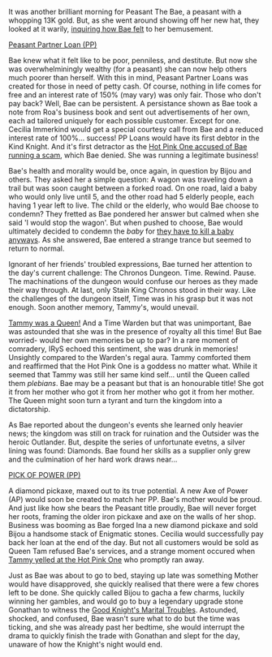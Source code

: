 It was another brilliant morning for Peasant The Bae, a peasant with a whopping 13K gold. But, as she went around showing off her new hat, they looked at it warily, [inquiring how Bae felt](https://youtu.be/tEdXQofZuf8?t=428) to her bemusement.

[Peasant Partner Loan (PP)](#embed:https://youtu.be/tEdXQofZuf8?t=1188)

Bae knew what it felt like to be poor, penniless, and destitute. But now she was overwhelminingly wealthy (for a peasant) she can now help others much poorer than herself. With this in mind, Peasant Partner Loans was created for those in need of petty cash. Of course, nothing in life comes for free and an interest rate of 150% (may vary) was only fair. Those who don't pay back? Well, Bae can be persistent. A persistance shown as Bae took a note from Roa's business book and sent out advertisements of her own, each ad tailored uniquely for each possible customer. Except for one. Cecilia Immerkind would get a special courtesy call from Bae and a reduced interest rate of 100%... success! PP Loans would have its first debtor in the Kind Knight. And it's first detractor as the [Hot Pink One accused of Bae running a scam](https://youtu.be/tEdXQofZuf8?t=3711), which Bae denied. She was running a legitimate business!

Bae's health and morality would be, once again, in question by Bijou and others. They asked her a simple question: A wagon was traveling down a trail but was soon caught between a forked road. On one road, laid a baby who would only live until 5, and the other road had 5 elderly people, each having 1 year left to live. The child or the elderly, who would Bae choose to condemn? They fretted as Bae pondered her answer but calmed when she said 'I would stop the wagon'. But when pushed to choose, Bae would ultimately decided to condemn the *baby* for [they have to kill a baby anyways](https://youtu.be/tEdXQofZuf8?t=4026). As she answered, Bae entered a strange trance but seemed to return to normal.

Ignorant of her friends' troubled expressions, Bae turned her attention to the day's current challenge: The Chronos Dungeon. Time. Rewind. Pause. The machinations of the dungeon would confuse our heroes as they made their way through. At last, only Stain King Chronos stood in their way. Like the challenges of the dungeon itself, Time was in his grasp but it was not enough. Soon another memory, Tammy's, would unevail.

[Tammy was a Queen!](https://youtu.be/tEdXQofZuf8?t=8275) And a Time Warden but that was unimportant, Bae was astounded that she was in the presence of royalty all this time! But Bae worried- would her own memories be up to par? In a rare moment of comradery, IRyS echoed this sentiment, she was drunk in memories! Unsightly compared to the Warden's regal aura. Tammy comforted them and reaffirmed that the Hot Pink One is a goddess no matter what. While it seemed that Tammy was still her same kind self... until the Queen called them *plebians*. Bae may be a peasant but that is an honourable title! She got it from her mother who got it from her mother who got it from her mother. The Queen might soon turn a tyrant and turn the kingdom into a dictatorship.

As Bae reported about the dungeon's events she learned only heavier news; the kingdom was still on track for ruination and the Outsider was the heroic Outlander. But, despite the series of unfortunate evetns, a silver lining was found: Diamonds. Bae found her skills as a supplier only grew and the culmination of her hard work draws near...

[PICK OF POWER (PP)](#embed:https://youtu.be/tEdXQofZuf8?t=11740)

A diamond pickaxe, maxed out to its true potential. A new Axe of Power (AP) would soon be created to match her PP. Bae's mother would be proud. And just like how she bears the Peasant title proudly, Bae will never forget her roots, framing the older iron pickaxe and axe on the walls of her shop. Business was booming as Bae forged Ina a new diamond pickaxe and sold Bijou a handsome stack of Enigmatic stones. Cecilia would successfully pay back her loan at the end of the day. But not all customers would be sold as Queen Tam refused Bae's services, and a strange moment occured when [Tammy yelled at the Hot Pink One](https://youtu.be/tEdXQofZuf8?t=12995) who promptly ran away.


Just as Bae was about to go to bed, staying up late was something Mother would have disapproved, she quickly realised that there were a few chores left to be done. She quickly called Bijou to gacha a few charms, luckily winning her gambles, and would go to buy a legendary upgrade stone Gonathan to witness the [Good Knight's Marital Troubles](https://youtu.be/tEdXQofZuf8?t=14642). Astounded, shocked, and confused, Bae wasn't sure what to do but the time was ticking, and she was already past her bedtime, she would interrupt the drama to quickly finish the trade with Gonathan and slept for the day, unaware of how the Knight's night would end.
